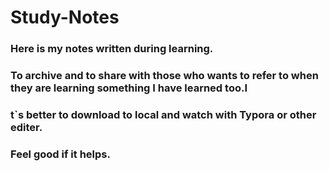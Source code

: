 # Study-Notes
### Here is my notes written during learning.
### To archive and to share with those who wants to refer to when they are learning something I have learned too.I
### t`s better to download to local and watch with Typora or other editer.
### Feel good if it helps.

